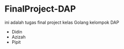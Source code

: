 # FinalProject-DAP
ini adalah tugas final project kelas Golang kelompok DAP
  - Didin
  - Azizah
  - Pipit

####
